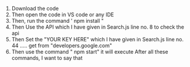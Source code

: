 1. Download the code 
2. Then open the code in VS code or any IDE 
3. Then,  run the command ' npm install "
4. Then Use the API which I have given in Search.js line no. 8 to check the api 
5. Then Set the "YOUR KEY HERE" which I have given in Search.js line no. 44 ..... get from "developers.google.com" 
6. Then use the command " npm start"  it will execute 
After all these commands,  I want to say that